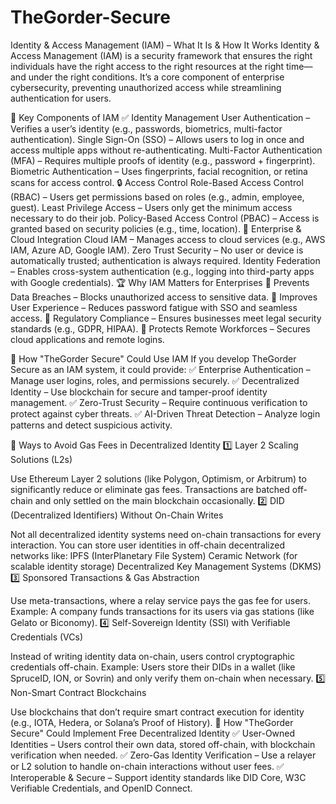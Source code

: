 # TheGorder-Secure
Identity & Access Management (IAM) – What It Is & How It Works
Identity & Access Management (IAM) is a security framework that ensures the right individuals have the right access to the right resources at the right time—and under the right conditions. It’s a core component of enterprise cybersecurity, preventing unauthorized access while streamlining authentication for users.

🔑 Key Components of IAM
✅ Identity Management
User Authentication – Verifies a user’s identity (e.g., passwords, biometrics, multi-factor authentication).
Single Sign-On (SSO) – Allows users to log in once and access multiple apps without re-authenticating.
Multi-Factor Authentication (MFA) – Requires multiple proofs of identity (e.g., password + fingerprint).
Biometric Authentication – Uses fingerprints, facial recognition, or retina scans for access control.
🔒 Access Control
Role-Based Access Control (RBAC) – Users get permissions based on roles (e.g., admin, employee, guest).
Least Privilege Access – Users only get the minimum access necessary to do their job.
Policy-Based Access Control (PBAC) – Access is granted based on security policies (e.g., time, location).
🏢 Enterprise & Cloud Integration
Cloud IAM – Manages access to cloud services (e.g., AWS IAM, Azure AD, Google IAM).
Zero Trust Security – No user or device is automatically trusted; authentication is always required.
Identity Federation – Enables cross-system authentication (e.g., logging into third-party apps with Google credentials).
🏆 Why IAM Matters for Enterprises
🔹 Prevents Data Breaches – Blocks unauthorized access to sensitive data.
🔹 Improves User Experience – Reduces password fatigue with SSO and seamless access.
🔹 Regulatory Compliance – Ensures businesses meet legal security standards (e.g., GDPR, HIPAA).
🔹 Protects Remote Workforces – Secures cloud applications and remote logins.

🚀 How "TheGorder Secure" Could Use IAM
If you develop TheGorder Secure as an IAM system, it could provide:
✅ Enterprise Authentication – Manage user logins, roles, and permissions securely.
✅ Decentralized Identity – Use blockchain for secure and tamper-proof identity management.
✅ Zero-Trust Security – Require continuous verification to protect against cyber threats.
✅ AI-Driven Threat Detection – Analyze login patterns and detect suspicious activity.

🚀 Ways to Avoid Gas Fees in Decentralized Identity
1️⃣ Layer 2 Scaling Solutions (L2s)

Use Ethereum Layer 2 solutions (like Polygon, Optimism, or Arbitrum) to significantly reduce or eliminate gas fees.
Transactions are batched off-chain and only settled on the main blockchain occasionally.
2️⃣ DID (Decentralized Identifiers) Without On-Chain Writes

Not all decentralized identity systems need on-chain transactions for every interaction.
You can store user identities in off-chain decentralized networks like:
IPFS (InterPlanetary File System)
Ceramic Network (for scalable identity storage)
Decentralized Key Management Systems (DKMS)
3️⃣ Sponsored Transactions & Gas Abstraction

Use meta-transactions, where a relay service pays the gas fee for users.
Example: A company funds transactions for its users via gas stations (like Gelato or Biconomy).
4️⃣ Self-Sovereign Identity (SSI) with Verifiable Credentials (VCs)

Instead of writing identity data on-chain, users control cryptographic credentials off-chain.
Example: Users store their DIDs in a wallet (like SpruceID, ION, or Sovrin) and only verify them on-chain when necessary.
5️⃣ Non-Smart Contract Blockchains

Use blockchains that don’t require smart contract execution for identity (e.g., IOTA, Hedera, or Solana’s Proof of History).
🚀 How "TheGorder Secure" Could Implement Free Decentralized Identity
✅ User-Owned Identities – Users control their own data, stored off-chain, with blockchain verification when needed.
✅ Zero-Gas Identity Verification – Use a relayer or L2 solution to handle on-chain interactions without user fees.
✅ Interoperable & Secure – Support identity standards like DID Core, W3C Verifiable Credentials, and OpenID Connect.
